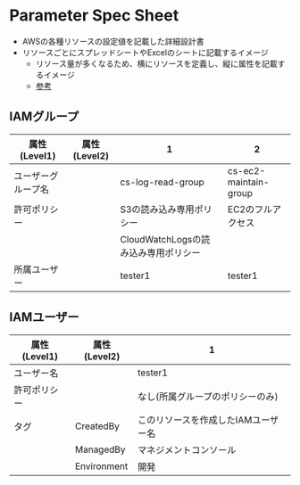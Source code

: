 # Parameter Spec Sheet

- AWSの各種リソースの設定値を記載した詳細設計書
- リソースごとにスプレッドシートやExcelのシートに記載するイメージ
  - リソース量が多くなるため、横にリソースを定義し、縦に属性を記載するイメージ
  - [参考](https://docs.google.com/spreadsheets/d/1TCFicH4LofdXJm1VnNV62qyDZBM5khSlEFPIk_iAjMU/edit?usp=sharing)

## IAMグループ

| 属性(Level1) | 属性(Level2)  | 1 | 2 |
| ------------- | ------------- | ------------- | ------------- | 
| ユーザーグループ名  | | cs-log-read-group  | cs-ec2-maintain-group |  
| 許可ポリシー | | S3の読み込み専用ポリシー  | EC2のフルアクセス | 
|  | | CloudWatchLogsの読み込み専用ポリシー  | | 
| 所属ユーザー  | | tester1  | tester1 | 

## IAMユーザー

| 属性(Level1) | 属性(Level2)  | 1 | 
| ------------- | ------------- | ------------- |  
| ユーザー名  | | tester1  |  
| 許可ポリシー | | なし(所属グループのポリシーのみ) | 
| タグ  | CreatedBy | このリソースを作成したIAMユーザー名  | 
|   | ManagedBy | マネジメントコンソール  | 
|   | Environment | 開発  | 


